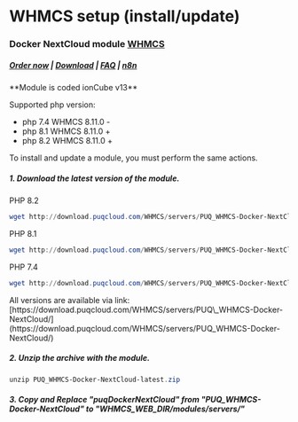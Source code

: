 # WHMCS setup (install/update)

### Docker NextCloud module **[WHMCS](https://puqcloud.com/link.php?id=77)** 

##### [Order now](https://puqcloud.com/whmcs-module-docker-nextcloud.php) | [Download](https://download.puqcloud.com/WHMCS/servers/PUQ_WHMCS-Docker-NextCloud/) | [FAQ](https://faq.puqcloud.com/) | [n8n](https://puqcloud.com/link.php?id=117)

<p class="callout info">**Module is coded ionCube v13**</p>

Supported php version:

- php 7.4 WHMCS 8.11.0 -
- php 8.1 WHMCS 8.11.0 +
- php 8.2 WHMCS 8.11.0 +

<p class="callout info">To install and update a module, you must perform the same actions.</p>

##### 1. Download the latest version of the module.

PHP 8.2

```Powershell
wget http://download.puqcloud.com/WHMCS/servers/PUQ_WHMCS-Docker-NextCloud/php82/PUQ_WHMCS-Docker-NextCloud-latest.zip
```

PHP 8.1

```Powershell
wget http://download.puqcloud.com/WHMCS/servers/PUQ_WHMCS-Docker-NextCloud/php81/PUQ_WHMCS-Docker-NextCloud-latest.zip
```

PHP 7.4

```Powershell
wget http://download.puqcloud.com/WHMCS/servers/PUQ_WHMCS-Docker-NextCloud/php74/PUQ_WHMCS-Docker-NextCloud-latest.zip
```

<p class="callout info">All versions are available via link: [https://download.puqcloud.com/WHMCS/servers/PUQ\_WHMCS-Docker-NextCloud/](https://download.puqcloud.com/WHMCS/servers/PUQ_WHMCS-Docker-NextCloud/)</p>

##### 2. Unzip the archive with the module.

```Powershell
unzip PUQ_WHMCS-Docker-NextCloud-latest.zip
```

##### 3. Copy and Replace "puqDockerNextCloud" from "PUQ\_WHMCS-Docker-NextCloud" to "WHMCS\_WEB\_DIR/modules/servers/"